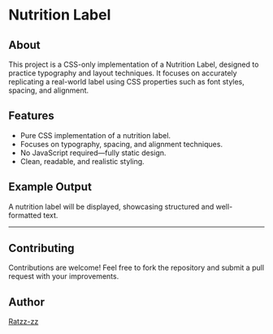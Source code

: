 # Nutrition Label

## About

This project is a CSS-only implementation of a Nutrition Label, designed to practice typography and layout techniques. It focuses on accurately replicating a real-world label using CSS properties such as font styles, spacing, and alignment.

## Features

- Pure CSS implementation of a nutrition label.
- Focuses on typography, spacing, and alignment techniques.
- No JavaScript required—fully static design.
- Clean, readable, and realistic styling.

## Example Output

A nutrition label will be displayed, showcasing structured and well-formatted text.

---

## Contributing

Contributions are welcome! Feel free to fork the repository and submit a pull request with your improvements.

## Author

[Ratzz-zz](https://github.com/ratzz-zz)
